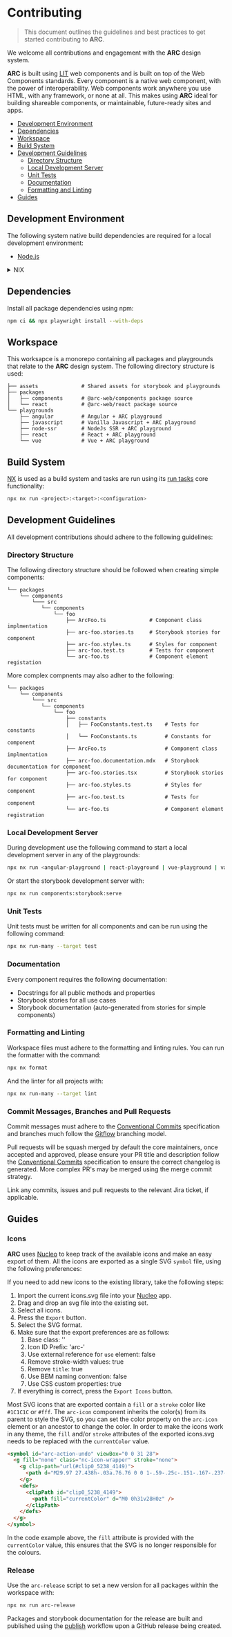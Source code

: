 # Contributing

> This document outlines the guidelines and best practices to get started contributing to **ARC**.

We welcome all contributions and engagement with the **ARC** design system.

**ARC** is built using [LIT](https://lit.dev/) web components and is built on top of the Web Components standards. Every component is a native web component, with the power of interoperability. Web components work anywhere you use HTML, with any framework, or none at all. This makes using **ARC** ideal for building shareable components, or maintainable, future-ready sites and apps.

- [Development Environment](#development-environment)
- [Dependencies](#dependencies)
- [Workspace](#workspace)
- [Build System](#build-system)
- [Development Guidelines](#development-guidelines)
  - [Directory Structure](#directory-structure)
  - [Local Development Server](#local-development-server)
  - [Unit Tests](#unit-tests)
  - [Documentation](#documentation)
  - [Formatting and Linting](#formatting-and-linting)
- [Guides](#guides)

## Development Environment

The following system native build dependencies are required for a local development environment:

- [Node.js](https://nodejs.org/en/)

<details>
  <summary>NIX</summary>

If you are using [NIX](https://nixos.org/) switch to the the provided development shell with:

```sh
nix-shell
```

</details>

## Dependencies

Install all package dependencies using npm:

```sh
npm ci && npx playwright install --with-deps
```

## Workspace

This worksapce is a monorepo containing all packages and playgrounds that relate to the **ARC** design system. The following directory structure is used:

```
├── assets              # Shared assets for storybook and playgrounds
├── packages
│   ├── components      # @arc-web/components package source
│   └── react           # @arc-web/react package source
└── playgrounds
    ├── angular         # Angular + ARC playground
    ├── javascript      # Vanilla Javascript + ARC playground
    ├── node-ssr        # NodeJs SSR + ARC playground
    ├── react           # React + ARC playground
    └── vue             # Vue + ARC playground
```

## Build System

[NX](https://nx.dev/) is used as a build system and tasks are run using its [run tasks](https://nx.dev/core-features/run-tasks) core functionality:

```sh
npx nx run <project>:<target>:<configuration>
```

## Development Guidelines

All development contributions should adhere to the following guidelines:

### Directory Structure

The following directory structure should be followed when creating simple components:

```
└── packages
    └── components
        └─── src
           └── components
               └── foo
                   ├── ArcFoo.ts              # Component class implmentation
                   ├── arc-foo.stories.ts     # Storybook stories for component
                   ├── arc-foo.styles.ts      # Styles for component
                   ├── arc-foo.test.ts        # Tests for component
                   └── arc-foo.ts             # Component element registation
```

More complex compnents may also adher to the following:

```
└── packages
    └── components
        └─── src
           └── components
               └── foo
                   ├── constants
                   │   ├── FooConstants.test.ts    # Tests for constants
                   │   └── FooConstants.ts         # Constants for component
                   ├── ArcFoo.ts                   # Component class implmentation
                   ├── arc-foo.documentation.mdx   # Storybook documentation for component
                   ├── arc-foo.stories.tsx         # Storybook stories for component
                   ├── arc-foo.styles.ts           # Styles for component
                   ├── arc-foo.test.ts             # Tests for component
                   └── arc-foo.ts                  # Component element registration
```

### Local Development Server

During development use the following command to start a local development server in any of the playgrounds:

```sh
npx nx run <angular-playground | react-playground | vue-playground | vanilla-playground | node-playground>:serve
```

Or start the storybook development server with:

```sh
npx nx run components:storybook:serve
```

### Unit Tests

Unit tests must be written for all components and can be run using the following command:

```sh
npx nx run-many --target test
```

### Documentation

Every component requires the following documentation:

- Docstrings for all public methods and properties
- Storybook stories for all use cases
- Storybook documentation (auto-generated from stories for simple components)

### Formatting and Linting

Workspace files must adhere to the formatting and linting rules. You can run the formatter with the command:

```sh
npx nx format
```

And the linter for all projects with:

```sh
npx nx run-many --target lint
```

### Commit Messages, Branches and Pull Requests

Commit messages must adhere to the [Conventional Commits](https://www.conventionalcommits.org/en/v1.0.0/) specification and branches much follow the [Gitflow](https://www.atlassian.com/git/tutorials/comparing-workflows/gitflow-workflow) branching model.

Pull requests will be squash merged by default the core maintainers, once accepted and approved, please ensure your PR title and description follow the [Conventional Commits](https://www.conventionalcommits.org/en/v1.0.0/) specification to ensure the correct changelog is generated. More complex PR's may be merged using the merge commit strategy.

Link any commits, issues and pull requests to the relevant Jira ticket, if applicable.

## Guides

### Icons

**ARC** uses [Nucleo](https://nucleoapp.com/) to keep track of the available icons and make an easy export of them.
All the icons are exported as a single SVG `symbol` file, using the following preferences:

If you need to add new icons to the existing library, take the following steps:

1. Import the current icons.svg file into your [Nucleo](https://nucleoapp.com/) app.
2. Drag and drop an svg file into the existing set.
3. Select all icons.
4. Press the `Export` button.
5. Select the SVG <symbol> format.
6. Make sure that the export preferences are as follows:
   1. Base class: ''
   2. Icon ID Prefix: 'arc-'
   3. Use external reference for `use` element: false
   4. Remove stroke-width values: true
   5. Remove `title`: true
   6. Use BEM naming convention: false
   7. Use CSS custom properties: true
7. If everything is correct, press the `Export Icons` button.

Most SVG icons that are exported contain a `fill` or a `stroke` color like `#1C1C1C` or `#fff`.
The `arc-icon` component inherits the color(s) from its parent to style the SVG,
so you can set the color property on the `arc-icon` element or an ancestor to change the color.
In order to make the icons work in any theme, the `fill` and/or `stroke` attributes of the exported icons.svg needs to be replaced with the `currentColor` value.

```html
<symbol id="arc-action-undo" viewBox="0 0 31 28">
  <g fill="none" class="nc-icon-wrapper" stroke="none">
    <g clip-path="url(#clip0_5238_4149)">
      <path d="M29.97 27.438h-.03a.76.76 0 0 1-.59-.25c-.151-.167-.237-.386-.257-.657a7.418 7.418 0 0 0-.197-1.14c-.111-.47-.464-1.224-1.06-2.266a10.522 10.522 0 0 0-2.316-2.781c-.948-.813-2.386-1.542-4.314-2.188-1.927-.645-4.162-.968-6.705-.968v5.75a.821.821 0 0 1-.045.28c-.03.084-.066.168-.106.25a.694.694 0 0 1-.167.22c-.07.062-.146.114-.227.156-.383.187-.726.146-1.03-.125L.364 12.969a1.023 1.023 0 0 1 0-1.563L12.927.781c.303-.27.64-.317 1.014-.14.373.177.56.484.56.922v5.593c.807.042 1.584.11 2.331.203.747.094 1.473.22 2.18.375a17.11 17.11 0 0 1 2.028.579c.646.229 1.261.494 1.847.796.585.302 1.14.63 1.665.985.524.354 1.019.745 1.483 1.172.464.427.898.88 1.302 1.359a13.739 13.739 0 0 1 2.134 3.578c.555 1.344.934 2.558 1.135 3.64a22.44 22.44 0 0 1 .364 3.313c.04 1.125.045 1.917.015 2.375-.03.459-.066.813-.106 1.063-.04.25-.141.453-.303.61a.836.836 0 0 1-.605.233zm-16.438-12.25c1.574 0 3.028.083 4.36.25 1.332.166 2.502.411 3.511.734 1.01.323 1.913.677 2.71 1.062.797.386 1.508.834 2.134 1.344.626.51 1.15.995 1.574 1.453a13.2 13.2 0 0 1 1.211 1.532c-.383-3.021-1.443-5.563-3.178-7.625-2.644-3.188-6.752-4.782-12.322-4.782a.917.917 0 0 1-.68-.297.976.976 0 0 1-.289-.703v-4.5l-10.08 8.531 10.08 8.626v-4.625c0-.271.091-.51.273-.72a.81.81 0 0 1 .212-.155c.08-.042.161-.073.242-.094a.968.968 0 0 1 .242-.031z" fill="currentColor" />
    </g>
    <defs>
      <clipPath id="clip0_5238_4149">
        <path fill="currentColor" d="M0 0h31v28H0z" />
      </clipPath>
    </defs>
  </g>
</symbol>
```

In the code example above, the `fill` attribute is provided with the `currentColor` value,
this ensures that the SVG is no longer responsible for the colours.

### Release

Use the `arc-release` script to set a new version for all packages within the workspace with:

```sh
npx nx run arc-release
```

Packages and storybook documentation for the release are built and published using the [publish](./.github/workflows/publish.yml) workflow upon a GitHub release being created.
